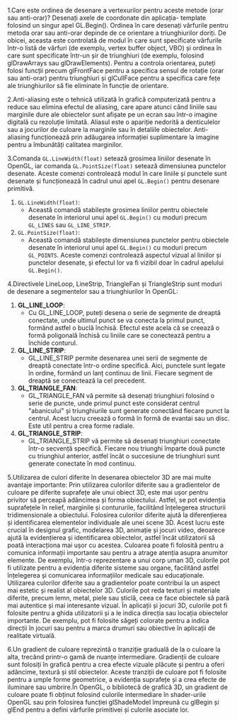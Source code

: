 1.Care este ordinea de desenare a vertexurilor pentru aceste metode (orar sau anti-orar)? Desenați axele de coordonate din aplicația- template folosind un singur apel GL.Begin().
Ordinea în care desenați vârfurile pentru metoda orar sau anti-orar depinde de ce orientare a triunghiurilor doriți. De obicei, aceasta este controlată de modul în care sunt specificate vârfurile într-o listă de vârfuri (de exemplu, vertex buffer object, VBO) și ordinea în care sunt specificate într-un șir de triunghiuri (de exemplu, folosind glDrawArrays sau glDrawElements).
Pentru a controla orientarea, puteți folosi funcții precum glFrontFace pentru a specifica sensul de rotație (orar sau anti-orar) pentru triunghiuri și glCullFace pentru a specifica care fețe ale triunghiurilor să fie eliminate în funcție de orientare.


2.Anti-aliasing este o tehnică utilizată în grafică computerizată pentru a reduce sau elimina efectul de aliasing, care apare atunci când liniile sau marginile dure ale obiectelor sunt afișate pe un ecran sau într-o imagine digitală cu rezoluție limitată. Aliasul este o apariție nedorită a denticulelor sau a jocurilor de culoare la marginile sau în detaliile obiectelor.
Anti-aliasing funcționează prin adăugarea informației suplimentare la imagine pentru a îmbunătăți calitatea marginilor. 


3.Comanda `GL.LineWidth(float)` setează grosimea liniilor desenate în OpenGL, iar comanda `GL.PointSize(float)` setează dimensiunea punctelor desenate. Aceste comenzi controlează modul în care liniile și punctele sunt desenate și funcționează în cadrul unui apel `GL.Begin()` pentru desenare primitivă.
1) `GL.LineWidth(float)`:
   - Această comandă stabilește grosimea liniilor pentru obiectele desenate în interiorul unui apel `GL.Begin()` cu moduri precum `GL_LINES` sau `GL_LINE_STRIP`.
2) `GL.PointSize(float)`:
   - Această comandă stabilește dimensiunea punctelor pentru obiectele desenate în interiorul unui apel `GL.Begin()` cu moduri precum `GL_POINTS`.
Aceste comenzi controlează aspectul vizual al liniilor și punctelor desenate, și efectul lor va fi vizibil doar în cadrul apelului `GL.Begin()`.


4.Directivele LineLoop, LineStrip, TriangleFan și TriangleStrip sunt moduri de desenare a segmentelor sau a triunghiurilor în OpenGL:
1) **GL_LINE_LOOP**:
   - Cu GL_LINE_LOOP, puteți desena o serie de segmente de dreaptă conectate, unde ultimul punct se va conecta la primul punct, formând astfel o buclă închisă. Efectul este acela că se creează o formă poligonală închisă cu liniile care se conectează pentru a închide conturul.
2) **GL_LINE_STRIP**:
   - GL_LINE_STRIP permite desenarea unei serii de segmente de dreaptă conectate într-o ordine specifică. Aici, punctele sunt legate în ordine, formând un lanț continuu de linii. Fiecare segment de dreaptă se conectează la cel precedent.
3) **GL_TRIANGLE_FAN**:
   - GL_TRIANGLE_FAN vă permite să desenați triunghiuri folosind o serie de puncte, unde primul punct este considerat centrul "abanicului" și triunghiurile sunt generate conectând fiecare punct la centrul. Acest lucru creează o formă în formă de evantai sau un disc. Este util pentru a crea forme radiale.
4) **GL_TRIANGLE_STRIP**:
   - GL_TRIANGLE_STRIP vă permite să desenați triunghiuri conectate într-o secvență specifică. Fiecare nou triunghi împarte două puncte cu triunghiul anterior, astfel încât o succesiune de triunghiuri sunt generate conectate în mod continuu.
  

5.Utilizarea de culori diferite în desenarea obiectelor 3D are mai multe avantaje importante:
Prin utilizarea culorilor diferite sau a gradientelor de culoare pe diferite suprafețe ale unui obiect 3D, este mai ușor pentru privitor să perceapă adâncimea și forma obiectului. Astfel, se pot evidenția suprafețele în relief, marginile și contururile, facilitând înțelegerea structurii tridimensionale a obiectului.
Folosirea culorilor diferite ajută la diferențierea și identificarea elementelor individuale ale unei scene 3D. Acest lucru este crucial în designul grafic, modelarea 3D, animație și jocuri video, deoarece ajută la evidențierea și identificarea obiectelor, astfel încât utilizatorii să poată interacționa mai ușor cu acestea.
Culoarea poate fi folosită pentru a comunica informații importante sau pentru a atrage atenția asupra anumitor elemente. De exemplu, într-o reprezentare a unui corp uman 3D, culorile pot fi utilizate pentru a evidenția diferite sisteme sau organe, facilitând astfel înțelegerea și comunicarea informațiilor medicale sau educaționale.
Utilizarea culorilor diferite sau a gradientelor poate contribui la un aspect mai estetic și realist al obiectelor 3D. Culorile pot reda texturi și materiale diferite, precum lemn, metal, piele sau sticlă, ceea ce face obiectele să pară mai autentice și mai interesante vizual.
În aplicații și jocuri 3D, culorile pot fi folosite pentru a ghida utilizatorii și a le indica direcția sau locația obiectelor importante. De exemplu, pot fi folosite săgeți colorate pentru a indica direcții în jocuri sau pentru a marca drumuri sau obiective în aplicații de realitate virtuală.



6.Un gradient de culoare reprezintă o tranziție graduală de la o culoare la alta, trecând printr-o gamă de nuanțe intermediare. Gradienții de culoare sunt folosiți în grafică pentru a crea efecte vizuale plăcute și pentru a oferi adâncime, textură și stil obiectelor. Aceste tranziții de culoare pot fi folosite pentru a umple forme geometrice, a evidenția suprafețe și a crea efecte de iluminare sau umbrire.În OpenGL, o bibliotecă de grafică 3D, un gradient de culoare poate fi obținut folosind culorile intermediare în shader-urile OpenGL sau prin folosirea funcției glShadeModel împreună cu glBegin și glEnd pentru a defini vârfurile primitivei și culorile asociate lor.
